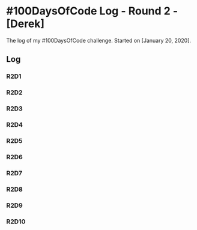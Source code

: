 # #100DaysOfCode Log - Round 2 - [Derek]

The log of my #100DaysOfCode challenge. Started on [January 20, 2020].

## Log

### R2D1

### R2D2
### R2D3
### R2D4
### R2D5
### R2D6
### R2D7
### R2D8
### R2D9
### R2D10
